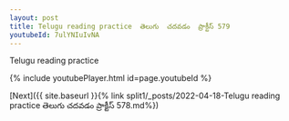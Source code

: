 ```yaml
---
layout: post
title: Telugu reading practice  తెలుగు  చదవడం  ప్రాక్టీస్ 579
youtubeId: 7ulYNIuIvNA
---
```

 
 
Telugu reading practice
 
 
 
 
 


{% include youtubePlayer.html id=page.youtubeId %}
 
[Next]({{ site.baseurl }}{% link  split1/_posts/2022-04-18-Telugu reading practice  తెలుగు  చదవడం  ప్రాక్టీస్ 578.md%})
 
